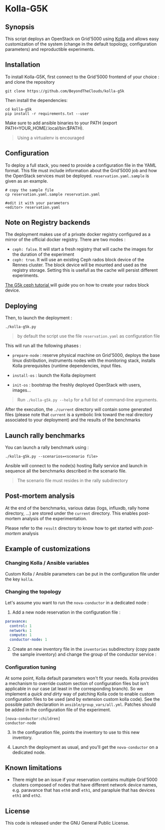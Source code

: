 # Kolla-G5K

## Synopsis
This script deploys an OpenStack on Grid'5000 using
[Kolla](https://wiki.openstack.org/wiki/Kolla) and allows easy customization of the system (change in the default topology, configuration parameters) and reproductible experiments.

## Installation
To install Kolla-G5K, first connect to the Grid'5000 frontend of your choice :
and clone the repository

```
git clone https://github.com/BeyondTheClouds/kolla-g5k
```

Then install the dependencies:

```
cd kolla-g5k
pip install -r requirements.txt --user
```
Make sure to add ansible binaries to your PATH (export
PATH=YOUR_HOME/.local/bin:$PATH).

> Using a virtualenv is encouraged

## Configuration

To deploy a full stack, you need to provide a configuration file in the YAML
format. This file must include information about the Grid'5000 job and how the
OpenStack services must be deployed. `reservation.yaml.sample` is given as an
example.

```
# copy the sample file
cp reservation.yaml.sample reservation.yaml

#edit it with your parameters
<editor> reservation.yaml
```

## Note on Registry backends

The deployment makes use of a private docker registry configured as a mirror of
the official docker registry.  There are two modes :

* `ceph: false`. It will start a fresh registry that will cache the images for
  the duration of the experiment
* `ceph: true`. It will use an existing Ceph rados block device of the Rennes
  cluster.
The block device will be mounted and used as the registry storage. Setting this
is usefull as the cache will persist different experiments.

[The G5k ceph tutorial ](https://www.grid5000.fr/mediawiki/index.php/Ceph) will
guide you on how to create your rados block device.


## Deploying

Then, to launch the deployment :
```
./kolla-g5k.py
```

> by default the script use the file `reservation.yaml` as configuration file

This will run all the following phases :

* `prepare-node` : reserve physical machine on Grid'5000, deploys the base
linux distribution, instruments nodes with the monitoring stack, installs Kolla
prerequisites (runtime dependencies, input files.

* `install-os` : launch the Kolla deployment

* `init-os` : bootstrap the freshly deployed OpenStack with users, images...


> Run `./kolla-g5k.py --help` for a full list of command-line arguments.

After the execution, the `./current` directory will contain some generated
files (please note that `current` is a symbolic link toward the real directory
associated to your deployment)  and the results of the benchmarks


## Launch rally benchmarks

You can launch a rally benchmark using :

```
./kolla-g5k.py --scenarios=<scenario file>
```

Ansible will connect to the node(s) hosting Rally service and launch in sequence
all the benchmarks described in the scenario file.

> The scenario file must resides in the rally subdirectory


## Post-mortem analysis

At the end of the benchmarks, various datas (logs, influxdb, rally home
directory, ...) are stored under the `current` directory. This enables
post-mortem analysis of the experimentation.

Please refer to the `result` directory to know how to get started with
*post-mortem* analysis


## Example of customizations

### Changing Kolla / Ansible variables

Custom Kolla / Ansible parameters can be put in the configuration file under the
 key `kolla`.

### Changing the topology

Let's assume you want to run the `nova-conductor` in a dedicated node :

1) Add a new node reservation in the configuration file :

```yaml
paravance:
  control: 1
  network: 1
  compute: 1
  conductor-node: 1
```

2) Create an new inventory file in the `inventories` subdirectory
(copy paste the sample inventory) and change the group of the conductor service :


### Configuration tuning

At some point, Kolla default parameters won't fit your needs. Kolla provides a
mechanism to override custom section of configuration files but isn't applicable
in our case (at least in the corresponding branch). So we implement a *quick and dirty*
way of patching Kolla code to enable custom configuration files to be used
(and by extension custom kolla code).
See the possible patch declaration in `ansible/group_vars/all.yml`. Patches should be added in the configuration file of the experiment.

```
[nova-conductor:children]
conductor-node
```

3) In the configuration file, points the inventory to use to this new inventory.

4) Launch the deployment as usual, and you'll get the `nova-conductor` on a
dedicated node.

## Known limitations

* There might be an issue if your reservation contains multiple Grid'5000
  clusters composed of nodes that have different network device names, e.g.
  paravance that has `eth0` andl `eth1`, and parapluie that has devices `eth1`
  and `eth2`.


## License
This code is released under the GNU General Public License.

